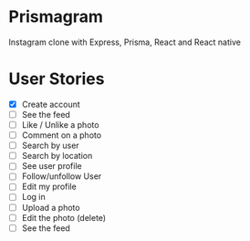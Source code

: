 # Prismagram

Instagram clone with Express, Prisma, React and React native

# User Stories

- [x] Create account
- [ ] See the feed
- [ ] Like / Unlike a photo
- [ ] Comment on a photo
- [ ] Search by user
- [ ] Search by location
- [ ] See user profile
- [ ] Follow/unfollow User
- [ ] Edit my profile
- [ ] Log in
- [ ] Upload a photo
- [ ] Edit the photo (delete)
- [ ] See the feed